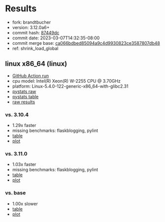 # Results

- fork: brandtbucher
- version: 3.12.0a6+
- commit hash: [87449dc](https://github.com/brandtbucher/cpython/commit/87449dc)
- commit date: 2023-03-07T14:32:35-08:00
- commit merge base: [ca066bdbed85094a9c4d9930823ce3587807db48](https://github.com/brandtbucher/cpython/commit/ca066bdbed85094a9c4d9930823ce3587807db48)
- ref: shrink_load_global

## linux x86_64 (linux)

- [GitHub Action run](https://github.com/faster-cpython/benchmarking/actions/runs/4377793584)
- cpu model: Intel(R) Xeon(R) W-2255 CPU @ 3.70GHz
- platform: Linux-5.4.0-122-generic-x86_64-with-glibc2.31
- [pystats raw](bm-20230307-linux-x86_64-brandtbucher-shrink_load_global-3.12.0a6%2B-87449dc-pystats.json)
- [pystats table](bm-20230307-linux-x86_64-brandtbucher-shrink_load_global-3.12.0a6%2B-87449dc-pystats.md)
- [raw results](bm-20230307-linux-x86_64-brandtbucher-shrink_load_global-3.12.0a6%2B-87449dc.json)

### vs. 3.10.4

- 1.29x faster
- missing benchmarks: flaskblogging, pylint
- [table](bm-20230307-linux-x86_64-brandtbucher-shrink_load_global-3.12.0a6%2B-87449dc-vs-3.10.4.md)
- [plot](bm-20230307-linux-x86_64-brandtbucher-shrink_load_global-3.12.0a6%2B-87449dc-vs-3.10.4.png)

### vs. 3.11.0

- 1.03x faster
- missing benchmarks: flaskblogging, pylint
- [table](bm-20230307-linux-x86_64-brandtbucher-shrink_load_global-3.12.0a6%2B-87449dc-vs-3.11.0.md)
- [plot](bm-20230307-linux-x86_64-brandtbucher-shrink_load_global-3.12.0a6%2B-87449dc-vs-3.11.0.png)

### vs. base

- 1.00x slower
- [table](bm-20230307-linux-x86_64-brandtbucher-shrink_load_global-3.12.0a6%2B-87449dc-vs-base.md)
- [plot](bm-20230307-linux-x86_64-brandtbucher-shrink_load_global-3.12.0a6%2B-87449dc-vs-base.png)

